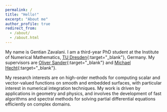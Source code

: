 ```yaml
---
permalink: /
title: "Hello!"
excerpt: "About me"
author_profile: true
redirect_from: 
  - /about/
  - /about.html
---
```



My name is Gentian Zavalani. I am a third-year PhD student at the Institute of Numerical Mathematics, [TU Dresden](https://tu-dresden.de/mn/math/numerik){:target="_blank"}, Germany. My supervisors are [Oliver Sander](https://tu-dresden.de/mn/math/numerik/sander/startseite){:target="_blank"} and [Michael Hecht](https://sites.google.com/view/prof-dr-michael-hecht/home?authuser=0){:target="_blank"}.

My research interests are on high-order methods for computing scalar and vector-valued functions on smooth and embedded surfaces, with particular interest in numerical integration techniques. My work is driven by applications in geometry and physics, and involves the development of fast algorithms and spectral methods for solving partial differential equations efficiently on complex domains.
